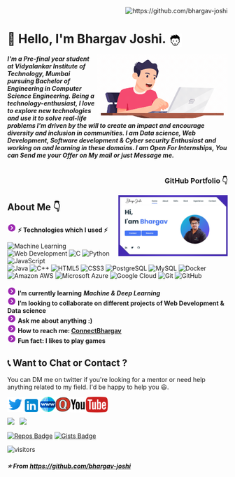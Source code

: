 <p align="right"> <img src="https://komarev.com/ghpvc/?username=bhargav-joshi" alt="https://github.com/bhargav-joshi"> </p>

# 👋 Hello, I'm Bhargav Joshi. <img src="https://github.com/bhargav-joshi/bhargav-joshi/blob/master/Assets/boy.png" width="30px" align="center"> 
<img src="https://github.com/bhargav-joshi/bhargav-joshi/blob/master/Assets/programmer-crop.gif" width="300px" align="Right">
<h4 align="left"> <i>I'm a Pre-final year student at Vidyalankar Institute of Technology, Mumbai pursuing Bachelor of Engineering in Computer Science Engineering. Being a technology-enthusiast, I love to explore new technologies and use it to solve real-life problems I'm driven by the will to create an impact and encourage diversity and inclusion in communities.
I am Data science, Web Development, Software development & Cyber security Enthusiast and working on and learning in these domains.
I am Open For Internships, You can Send me your Offer on My mail or just Message me. </i></h4>

# 

<h3 align="Right"> GitHub Portfolio 👇 </h3>
<a href="http://bhargav-joshi.github.io"><img src="https://github.com/bhargav-joshi/bhargav-joshi/blob/master/Assets/github-website.png" width="250px" align="right"></a>

## About Me 👇
 
<img src="https://github.com/bhargav-joshi/bhargav-joshi/blob/master/Assets/next.png" width="20px"> **⚡ Technologies which I used ⚡**
 
![Machine Learning](https://img.shields.io/badge/Machine%20Learning-%7C-blue?style=flat-square) 
![Web Development](https://img.shields.io/badge/Web%20Development-%7C-red?style=flat-square) 
![C](https://img.shields.io/badge/C-%7C-blue?style=flat-square)
![Python](https://img.shields.io/badge/-Python-black?style=flat-square&logo=Python)
![JavaScript](https://img.shields.io/badge/-JavaScript-black?style=flat-square&logo=javascript) <br>
![Java](https://img.shields.io/badge/-java-E34A86?style=flat-square&logo=java) 
![C++](https://img.shields.io/badge/-C++-00599C?style=flat-square&logo=c) 
![HTML5](https://img.shields.io/badge/-HTML5-E34F26?style=flat-square&logo=html5&logoColor=white)
![CSS3](https://img.shields.io/badge/-CSS3-1572B6?style=flat-square&logo=css3)
![PostgreSQL](https://img.shields.io/badge/-PostgreSQL-336791?style=flat-square&logo=postgresql)
![MySQL](https://img.shields.io/badge/-MySQL-black?style=flat-square&logo=mysql)
![Docker](https://img.shields.io/badge/-Docker-black?style=flat-square&logo=docker) <br>
![Amazon AWS](https://img.shields.io/badge/Amazon%20AWS-232F3E?style=flat-square&logo=amazon-aws)
![Microsoft Azure](https://img.shields.io/badge/Microsoft%20Azure-232F7E?style=flat-square&logo=microsoft-azure)
![Google Cloud](https://img.shields.io/badge/Google%20Cloud-black?style=flat-square&logo=google-cloud)
![Git](https://img.shields.io/badge/-Git-black?style=flat-square&logo=git)
![GitHub](https://img.shields.io/badge/-GitHub-181717?style=flat-square&logo=github)
<br> <br>
<img src="https://github.com/bhargav-joshi/bhargav-joshi/blob/master/Assets/next.png" width="20px"> **I’m currently learning** ***Machine & Deep Learning*** <br>
<img src="https://github.com/bhargav-joshi/bhargav-joshi/blob/master/Assets/next.png" width="20px"> **I’m looking to collaborate on different projects of Web Development & Data science** <br>
<img src="https://github.com/bhargav-joshi/bhargav-joshi/blob/master/Assets/next.png" width="20px"> **Ask me about anything :)** <br>
<img src="https://github.com/bhargav-joshi/bhargav-joshi/blob/master/Assets/next.png" width="20px"> **How to reach me: [ConnectBhargav](https://www.linkedin.com/in/capturingeye/)**<br>
<img src="https://github.com/bhargav-joshi/bhargav-joshi/blob/master/Assets/next.png" width="20px"> **Fun fact: I likes to play games**<br>


## 📞 Want to Chat or Contact  ?

 You can DM me on twitter if you're looking for a mentor or need help anything related to my field. I'd be happy to help you 😃.

  <a href="https://twitter.com/Capturing_eye">
    <img align="left" alt="Bhargav Joshi | Twitter" width="35px" src="https://github.com/bhargav-joshi/bhargav-joshi/blob/master/Assets/twitter.svg">
  </a>
  <a href="https://www.linkedin.com/in/capturingeye/">
    <img align="left" alt="Bhargav Joshi | Linkedin" width="40px" src="https://github.com/bhargav-joshi/bhargav-joshi/blob/master/Assets/linkedin.svg">
  </a>
  <a href="http://ibhargavjoshi.com/">
    <img align="left" alt="Bhargav Joshi | Website" width="35px" src="https://github.com/bhargav-joshi/bhargav-joshi/blob/master/Assets/www.svg">
  </a>
  <a href="https://www.quora.com/profile/Bhargav-Joshi-149">
    <img align="left" alt="Bhargav Joshi | Quora" width="35px" src="https://github.com/bhargav-joshi/bhargav-joshi/blob/master/Assets/quora.svg">
  </a>
  <a href="http://www.youtube.com/channel/UCNNV6y1pF3sv8xfKjsz7fUw?sub_confirmation=1">
    <img align="left" alt="Capturing eye | Youtube" width="85px" src="https://github.com/bhargav-joshi/bhargav-joshi/blob/master/Assets/YouTube.png">
  </a> 
<br>
<br>
<p align="left"> <img src="https://github-readme-stats.vercel.app/api/top-langs/?username=bhargav-joshi&layout=compact&langs_count=10"> &nbsp  <img src="https://github-readme-stats.vercel.app/api?username=bhargav-joshi&show_icons=true&theme=buefy"></p>

[![Repos Badge](https://badges.pufler.dev/repos/bhargav-joshi?style=for-the-badge&logo=appveyor&color=blue)](https://badges.pufler.dev)
[![Gists Badge](https://badges.pufler.dev/gists/bhargav-joshi?style=for-the-badge&logo=appveyor&color=blue)](https://badges.pufler.dev)

![visitors](https://visitor-badge.glitch.me/badge?page_id=page.id)
##### ⭐️ *From https://github.com/bhargav-joshi*
